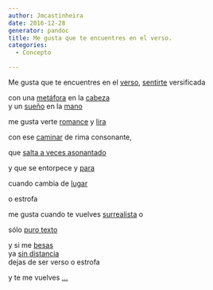 ```yaml
---
author: Jmcastinheira
date: 2016-12-28
generator: pandoc
title: Me gusta que te encuentres en el verso.
categories:
  - Concepto

---
```




<div>

Me gusta que te encuentres en el
[verso](http://www.flickr.com/photos/darkframe/442017058/),
[sentirte](http://www.flickr.com/photos/dediosromero/528103821/)
versificada



con una
[metáfora](http://www.flickr.com/photos/enricofede07x/1175265000/) en la
[cabeza](http://www.flickr.com/photos/trebolazul/336525050/)\
y un [sueño](http://www.flickr.com/photos/miquelcer/458572035/) en la
[mano](http://www.flickr.com/photos/skymix/466316629/)

<div>

me gusta verte
[romance](http://es.wikisource.org/wiki/Romance_de_la_Luna%2C_Luna) y
[lira](http://zapaterias.blogspot.com/2005/11/si-de-mi-baja-lira.html)



<div>

con ese [caminar](http://www.flickr.com/photos/anacoreta/112986858/) de
rima consonante,



<div>

que [salta a veces
asonantado](http://www.flickr.com/photos/quiquek/1201619655/)



<div>

y que se entorpece y
[para](http://www.flickr.com/photos/michail/1812599661/)



<div>

cuando cambia de [lugar](http://www.flickr.com/photos/beco/3964311/)



<div>

o estrofa



me gusta cuando te vuelves
[surrealista](http://es.wikipedia.org/wiki/Imagen:Calligramme.jpg) o

<div>

sólo [puro texto](http://www.lorem-ipsum.info/generator3)



y si me [besas](http://www.flickr.com/photos/dusen/1306203891/)\
ya [sin distancia](http://www.flickr.com/photos/vzozaya/2003661573/)\
dejas de ser verso o estrofa

<div>

y te me vuelves
[...](http://www.flickr.com/photos/milesdeestrellas/167910372/)



